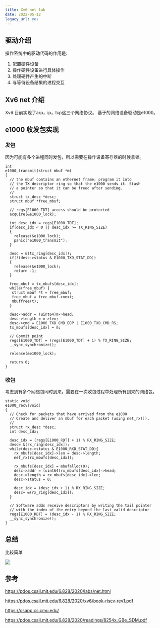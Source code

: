 ```yaml
---
title: Xv6 net lab
date: 2022-05-12
legacy_url: yes
---
```


## 驱动介绍

操作系统中的驱动代码的作用是:

1. 配置硬件设备
2. 操作硬件设备进行具体操作
3. 处理硬件产生的中断
4. 与等待设备结果的进程交互

## Xv6 net 介绍

Xv6 目前实现了arp，ip，tcp这三个网络协议。
基于的网络设备驱动是e1000。

## e1000 收发包实现

### 发包

因为可能有多个进程同时发包，所以需要在操作设备寄存器的时候拿锁。

```
int
e1000_transmit(struct mbuf *m)
{
  // the mbuf contains an ethernet frame; program it into
  // the TX descriptor ring so that the e1000 sends it. Stash
  // a pointer so that it can be freed after sending.
  //
  struct tx_desc *desc;
  struct mbuf *free_mbuf;

  // regs[E1000_TDT] access should be protected
  acquire(&e1000_lock);
  
  int desc_idx = regs[E1000_TDT];
  if(desc_idx < 0 || desc_idx >= TX_RING_SIZE)
  {
    release(&e1000_lock);
    panic("e1000_transmit");
  }

  desc = &(tx_ring[desc_idx]);
  if(!(desc->status & E1000_TXD_STAT_DD))
  {
    release(&e1000_lock);
    return -1;
  }

  free_mbuf = tx_mbufs[desc_idx];
  while(free_mbuf) {
   struct mbuf *t = free_mbuf; 
   free_mbuf = free_mbuf->next;
   mbuffree(t);
  }

  desc->addr = (uint64)m->head;
  desc->length = m->len;
  desc->cmd = E1000_TXD_CMD_EOP | E1000_TXD_CMD_RS;
  tx_mbufs[desc_idx] = m;

  // Commit point
  regs[E1000_TDT] = (regs[E1000_TDT] + 1) % TX_RING_SIZE;
  __sync_synchronize();

  release(&e1000_lock);

  return 0;
}
```

### 收包

考虑到有多个网络包同时到来，需要在一次收包过程中处理所有到来的网络包。

```
static void
e1000_recv(void)
{
  // Check for packets that have arrived from the e1000
  // Create and deliver an mbuf for each packet (using net_rx()).
  //
  struct rx_desc *desc;
  int desc_idx;

  desc_idx = (regs[E1000_RDT] + 1) % RX_RING_SIZE;
  desc= &(rx_ring[desc_idx]);
  while(desc->status & E1000_RXD_STAT_DD){
    rx_mbufs[desc_idx]->len = desc->length;
    net_rx(rx_mbufs[desc_idx]);

    rx_mbufs[desc_idx] = mbufalloc(0);
    desc->addr = (uint64)rx_mbufs[desc_idx]->head;
    desc->length = rx_mbufs[desc_idx]->len;
    desc->status = 0;

    desc_idx = (desc_idx + 1) % RX_RING_SIZE;
    desc= &(rx_ring[desc_idx]);
  }

  // Software adds receive descriptors by writing the tail pointer 
  // with the index of the entry beyond the last valid descriptor
  regs[E1000_RDT] = (desc_idx - 1) % RX_RING_SIZE;
  __sync_synchronize();
}
```

## 总结

比较简单

![](../static/net_time_spend.png)

## 参考

https://pdos.csail.mit.edu/6.828/2020/labs/net.html

https://pdos.csail.mit.edu/6.828/2020/xv6/book-riscv-rev1.pdf

https://csapp.cs.cmu.edu/

https://pdos.csail.mit.edu/6.828/2020/readings/8254x_GBe_SDM.pdf
